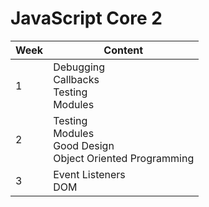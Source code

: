  # JavaScript Core 2

| Week | Content |
| --- | ------- |
| 1 | Debugging <br> Callbacks <br> Testing <br> Modules|
| 2 | Testing <br> Modules <br> Good Design <br> Object Oriented Programming|
| 3 | Event Listeners <br> DOM |
